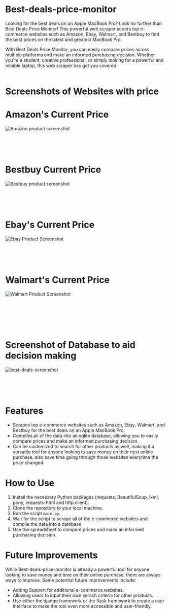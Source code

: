 # Best-deals-price-monitor

Looking for the best deals on an Apple MacBook Pro? Look no further than Best Deals Price Monitor! This powerful web scraper scours top e-commerce websites such as Amazon, Ebay, Walmart, and Bestbuy to find the best prices on the latest and greatest MacBook Pro.

With Best Deals Price Monitor, you can easily compare prices across multiple platforms and make an informed purchasing decision. Whether you're a student, creative professional, or simply looking for a powerful and reliable laptop, this web scraper has got you covered.
<br></br>

# Screenshots of Websites with price

# Amazon's Current Price

![Amazon product screenshot](https://user-images.githubusercontent.com/95959056/206535594-9f0d8c5c-f139-4717-90ba-de711a916e80.PNG)
<br></br>

<br></br>

# Bestbuy Current Price

![Bestbuy product screenshot](https://user-images.githubusercontent.com/95959056/206536036-d72d287f-7e41-4c99-a509-681b3a70e7fb.PNG)
<br></br>

<br></br>

# Ebay's Current Price

![Ebay Product Screenshot](https://user-images.githubusercontent.com/95959056/206536087-a799f426-322f-4077-9e28-823e658d349f.PNG)
<br></br>

<br></br>

# Walmart's Current Price

![Walmart Product Screenshot](https://user-images.githubusercontent.com/95959056/206536151-6ac2b07a-843b-46ba-a719-fc2fff3059e0.PNG)

<br></br>

<br></br>

# Screenshot of Database to aid decision making

![best-deals-screenshot](https://user-images.githubusercontent.com/95959056/206536251-6c2e9b89-8fce-480e-9304-c26d8bb7d186.PNG)
<br></br>

<br></br>

# Features
- Scrapes top e-commerce websites such as Amazon, Ebay, Walmart, and Bestbuy for the best deals on an Apple MacBook Pro.
- Compiles all of the data into an sqlite database, allowing you to easily compare prices and make an informed purchasing decision.
- Can be customized to search for other products as well, making it a versatile tool for anyone looking to save money on their next online purchase, also save time going through those websites everytime the price changed.

# How to Use
1. Install the necessary Python packages (requests, BeautifulSoup, lxml, pony, requests-html and http.client).
2. Clone the repository to your local machine.
3. Run the script `main.py`.
4. Wait for the script to scrape all of the e-commerce websites and compile the data into a database
5. Use the spreadsheet to compare prices and make an informed purchasing decision.

# Future Improvements
While Best-deals-price-monitor is already a powerful tool for anyone looking to save money and time on their online purchase, there are always ways to improve. Some potential future improvements include:
- Adding Support for additional e-commerce websites.
- Allowing users to input their own serach criteria for other products.
- Use either the django framework or the flask framework to create a user interface to make the tool even more accessible and user-friendly.







